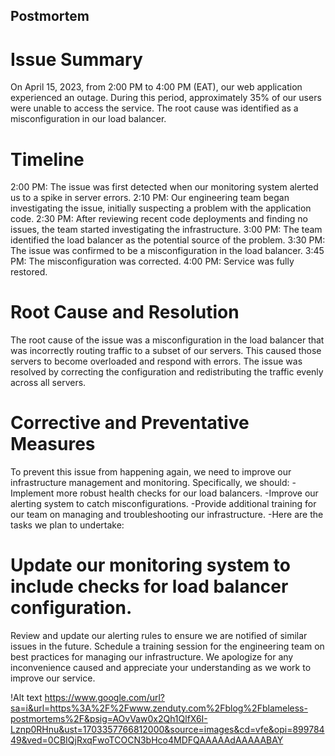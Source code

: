 ## Postmortem
# Issue Summary
On April 15, 2023, from 2:00 PM to 4:00 PM (EAT), our web application experienced an outage. During this period, approximately 35% of our users were unable to access the service. The root cause was identified as a misconfiguration in our load balancer.

# Timeline
2:00 PM: The issue was first detected when our monitoring system alerted us to a spike in server errors.
2:10 PM: Our engineering team began investigating the issue, initially suspecting a problem with the application code.
2:30 PM: After reviewing recent code deployments and finding no issues, the team started investigating the infrastructure.
3:00 PM: The team identified the load balancer as the potential source of the problem.
3:30 PM: The issue was confirmed to be a misconfiguration in the load balancer.
3:45 PM: The misconfiguration was corrected.
4:00 PM: Service was fully restored.

# Root Cause and Resolution
The root cause of the issue was a misconfiguration in the load balancer that was incorrectly routing traffic to a subset of our servers. This caused those servers to become overloaded and respond with errors. The issue was resolved by correcting the configuration and redistributing the traffic evenly across all servers.

# Corrective and Preventative Measures
To prevent this issue from happening again, we need to improve our infrastructure management and monitoring. Specifically, we should:
  -Implement more robust health checks for our load balancers.
  -Improve our alerting system to catch misconfigurations.
  -Provide additional training for our team on managing and troubleshooting our infrastructure.
  -Here are the tasks we plan to undertake:

# Update our monitoring system to include checks for load balancer configuration.
Review and update our alerting rules to ensure we are notified of similar issues in the future.
Schedule a training session for the engineering team on best practices for managing our infrastructure.
We apologize for any inconvenience caused and appreciate your understanding as we work to improve our service.

!Alt text https://www.google.com/url?sa=i&url=https%3A%2F%2Fwww.zenduty.com%2Fblog%2Fblameless-postmortems%2F&psig=AOvVaw0x2Qh1QlfX6I-Lznp0RHnu&ust=1703357766812000&source=images&cd=vfe&opi=89978449&ved=0CBIQjRxqFwoTCOCN3bHco4MDFQAAAAAdAAAAABAY
